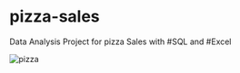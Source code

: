 # pizza-sales
 Data Analysis Project for pizza Sales with #SQL and #Excel
 
![pizza](https://github.com/sherifRoshdy/pizza-sales/assets/77529268/71241573-faf9-4d4d-845e-922278c6df91)
